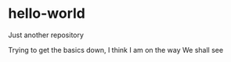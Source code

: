 # hello-world
Just another repository

Trying to get the basics down,
I think I am on the way
We shall see
